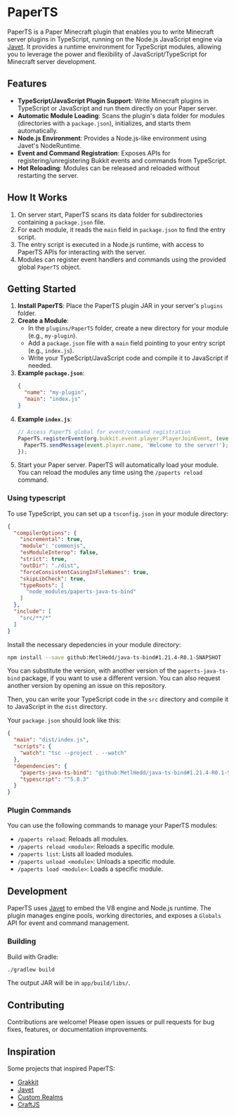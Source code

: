 # PaperTS

PaperTS is a Paper Minecraft plugin that enables you to write Minecraft server plugins in TypeScript, running on the Node.js JavaScript engine via [Javet](https://github.com/caoccao/Javet). It provides a runtime environment for TypeScript modules, allowing you to leverage the power and flexibility of JavaScript/TypeScript for Minecraft server development.

## Features

- **TypeScript/JavaScript Plugin Support**: Write Minecraft plugins in TypeScript or JavaScript and run them directly on your Paper server.
- **Automatic Module Loading**: Scans the plugin's data folder for modules (directories with a `package.json`), initializes, and starts them automatically.
- **Node.js Environment**: Provides a Node.js-like environment using Javet's NodeRuntime.
- **Event and Command Registration**: Exposes APIs for registering/unregistering Bukkit events and commands from TypeScript.
- **Hot Reloading**: Modules can be released and reloaded without restarting the server.

## How It Works

1. On server start, PaperTS scans its data folder for subdirectories containing a `package.json` file.
2. For each module, it reads the `main` field in `package.json` to find the entry script.
3. The entry script is executed in a Node.js runtime, with access to PaperTS APIs for interacting with the server.
4. Modules can register event handlers and commands using the provided global `PaperTS` object.

## Getting Started

1. **Install PaperTS**: Place the PaperTS plugin JAR in your server's `plugins` folder.
2. **Create a Module**:
    - In the `plugins/PaperTS` folder, create a new directory for your module (e.g., `my-plugin`).
    - Add a `package.json` file with a `main` field pointing to your entry script (e.g., `index.js`).
    - Write your TypeScript/JavaScript code and compile it to JavaScript if needed.
3. **Example `package.json`**:
    ```json
    {
      "name": "my-plugin",
      "main": "index.js"
    }
    ```
4. **Example `index.js`**:
    ```js
    // Access PaperTS global for event/command registration
    PaperTS.registerEvent(org.bukkit.event.player.PlayerJoinEvent, (event) => {
      PaperTS.sendMessage(event.player.name, 'Welcome to the server!');
    });
    ```
5. Start your Paper server. PaperTS will automatically load your module. You can reload the modules any time using the `/paperts reload` command.

### Using typescript

To use TypeScript, you can set up a `tsconfig.json` in your module directory:

```json
{
  "compilerOptions": {
    "incremental": true,
    "module": "commonjs",
    "esModuleInterop": false,
    "strict": true,
    "outDir": "./dist",
    "forceConsistentCasingInFileNames": true,
    "skipLibCheck": true,
    "typeRoots": [
      "node_modules/paperts-java-ts-bind"
    ]
  },
  "include": [
    "src/**/*"
  ]
}
```

Install the necessary depedencies in your module directory:

```sh
npm install --save github:MetlHedd/java-ts-bind#1.21.4-R0.1-SNAPSHOT
```

You can substitute the version, with another version of the `paperts-java-ts-bind` package, if you want to use a different version. You can also request another version by opening an issue on this repository.

Then, you can write your TypeScript code in the `src` directory and compile it to JavaScript in the `dist` directory.

Your `package.json` should look like this:

```json
{
  "main": "dist/index.js",
  "scripts": {
    "watch": "tsc --project . --watch"
  },
  "dependencies": {
    "paperts-java-ts-bind": "github:MetlHedd/java-ts-bind#1.21.4-R0.1-SNAPSHOT",
    "typescript": "^5.8.3"
  }
}
```

### Plugin Commands

You can use the following commands to manage your PaperTS modules:
- `/paperts reload`: Reloads all modules.
- `/paperts reload <module>`: Reloads a specific module.
- `/paperts list`: Lists all loaded modules.
- `/paperts unload <module>`: Unloads a specific module.
- `/paperts load <module>`: Loads a specific module.

## Development

PaperTS uses [Javet](https://github.com/caoccao/Javet) to embed the V8 engine and Node.js runtime. The plugin manages engine pools, working directories, and exposes a `Globals` API for event and command management.

### Building

Build with Gradle:

```sh
./gradlew build
```

The output JAR will be in `app/build/libs/`.

## Contributing

Contributions are welcome! Please open issues or pull requests for bug fixes, features, or documentation improvements.

## Inspiration

Some projects that inspired PaperTS:
- [Grakkit](https://github.com/grakkit/grakkit)
- [Javet](https://github.com/caoccao/Javet)
- [Custom Realms](https://github.com/customrealms)
- [CraftJS](https://github.com/Dysfold/craftjs)